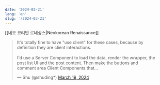```yaml
---
date: '2024-03-21'
lang: 'en'
slug: '/2024-03-21'
---
```


[[네오 코리안 르네상스|Neokorean Renaissance]]

<blockquote class="twitter-tweet">

<p lang="en" dir="ltr">

It's totally fine to have &quot;use client&quot; for these cases, because by definition they are client interactions.<br/><br/>I'd use a Server Component to load the data, render the wrapper, the post list UI and the post content. Then make the buttons and comment area Client Components that…

</p>

&mdash; Shu (@shuding*) <a href="https://twitter.com/shuding*/status/1769888100933632346?ref_src=twsrc%5Etfw">March 19, 2024</a>

</blockquote>
